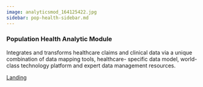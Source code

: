 ```yaml
---
image: analyticsmod_164125422.jpg
sidebar: pop-health-sidebar.md
---
```


### Population Health Analytic Module

Integrates and transforms healthcare claims and clinical data via a unique combination of data mapping tools, healthcare- specific data model, world-class technology platform and expert data management resources.


[Landing]

[Landing]: http://50.62.110.126/populationhealthanalytics
